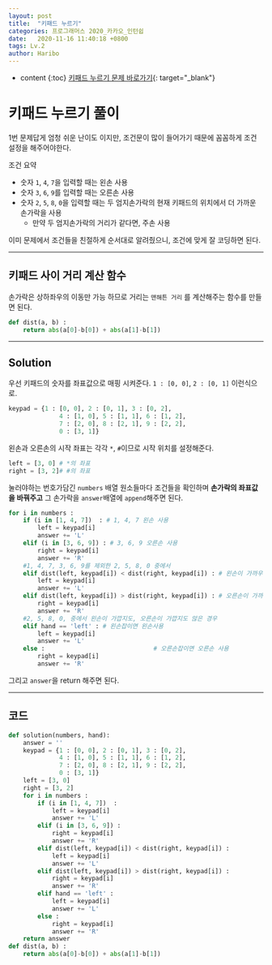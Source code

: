 ```yaml
---
layout: post
title:  "키패드 누르기"
categories: 프로그래머스 2020_카카오_인턴쉽
date:   2020-11-16 11:40:18 +0800
tags: Lv.2
author: Haribo
---
```

* content
{:toc}
[키패드 누르기 문제 바로가기](https://programmers.co.kr/learn/courses/30/lessons/67256){: target="_blank"}

# 키패드 누르기 풀이

1번 문제답게 엄청 쉬운 난이도 이지만, 조건문이 많이 들어가기 때문에 꼼꼼하게 조건 설정을 해주어야한다.

조건 요약

* 숫자 `1`, `4`, `7`을 입력할 때는 왼손 사용
* 숫자 `3`, `6`, `9`를 입력할 때는 오른손 사용
* 숫자 `2`, `5`, `8`, `0`을 입력할 때는 두 엄지손가락의 현재 키패드의 위치에서 더 가까운 손가락을 사용
  * 만약 두 엄지손가락의 거리가 같다면, 주손 사용

이미 문제에서 조건들을 친절하게 순서대로 알려줬으니, 조건에 맞게 잘 코딩하면 된다.  

****






## 키패드 사이 거리 계산 함수

손가락은 상하좌우의 이동만 가능 하므로 거리는 `맨해튼 거리` 를 계산해주는 함수를 만들면 된다.

```python
def dist(a, b) :
    return abs(a[0]-b[0]) + abs(a[1]-b[1])
```

****

## Solution

우선 키패드의 숫자를 좌표값으로 매핑 시켜준다. `1 : [0, 0]`, `2 : [0, 1]` 이런식으로.

```python
keypad = {1 : [0, 0], 2 : [0, 1], 3 : [0, 2],
              4 : [1, 0], 5 : [1, 1], 6 : [1, 2],
              7 : [2, 0], 8 : [2, 1], 9 : [2, 2],
              0 : [3, 1]}
```

왼손과 오른손의 시작 좌표는 각각 `*`, `#`이므로 시작 위치를 설정해준다.

```python
left = [3, 0] # *의 좌표
right = [3, 2]# #의 좌표
```

눌러야하는 번호가담긴 `numbers` 배열 원소들마다 조건들을 확인하며 **손가락의 좌표값을 바꿔주고** 그 손가락을 `answer`배열에 `append`해주면 된다.

```python
for i in numbers :
    if (i in [1, 4, 7])  : # 1, 4, 7 왼손 사용
        left = keypad[i]
        answer += 'L'
    elif (i in [3, 6, 9]) : # 3, 6, 9 오른손 사용
        right = keypad[i]
        answer += 'R'
    #1, 4, 7, 3, 6, 9를 제외한 2, 5, 8, 0 중에서
    elif dist(left, keypad[i]) < dist(right, keypad[i]) : # 왼손이 가까우면 왼손 사용
        left = keypad[i]
        answer += 'L'
    elif dist(left, keypad[i]) > dist(right, keypad[i]) : # 오른손이 가까우면 오른손 사용
        right = keypad[i]
        answer += 'R'
    #2, 5, 8, 0, 중에서 왼손이 가깝지도, 오른손이 가깝지도 않은 경우
    elif hand == 'left' : # 왼손잡이면 왼손사용
        left = keypad[i]
        answer += 'L'
    else : 								# 오른손잡이면 오른손 사용
        right = keypad[i]
        answer += 'R'
```

그리고 `answer`을 return 해주면 된다.

****

## 코드

```python
def solution(numbers, hand):
    answer = ''
    keypad = {1 : [0, 0], 2 : [0, 1], 3 : [0, 2],
              4 : [1, 0], 5 : [1, 1], 6 : [1, 2],
              7 : [2, 0], 8 : [2, 1], 9 : [2, 2],
              0 : [3, 1]}
    left = [3, 0]
    right = [3, 2]
    for i in numbers :
        if (i in [1, 4, 7])  :
            left = keypad[i]
            answer += 'L'
        elif (i in [3, 6, 9]) :
            right = keypad[i]
            answer += 'R'
        elif dist(left, keypad[i]) < dist(right, keypad[i]) :
            left = keypad[i]
            answer += 'L'
        elif dist(left, keypad[i]) > dist(right, keypad[i]) :
            right = keypad[i]
            answer += 'R'
        elif hand == 'left' :
            left = keypad[i]
            answer += 'L'
        else :
            right = keypad[i]
            answer += 'R'                
    return answer
def dist(a, b) :
    return abs(a[0]-b[0]) + abs(a[1]-b[1])
```
